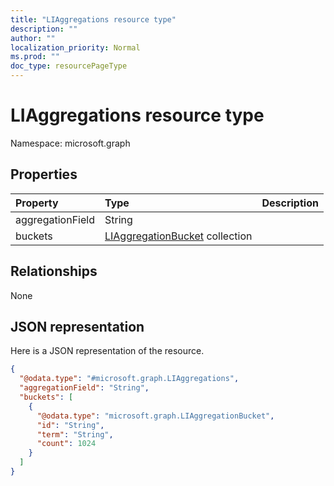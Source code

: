 ```yaml
---
title: "LIAggregations resource type"
description: ""
author: ""
localization_priority: Normal
ms.prod: ""
doc_type: resourcePageType
---
```


# LIAggregations resource type


Namespace: microsoft.graph



## Properties
|Property|Type|Description|
|:---|:---|:---|
|aggregationField|String||
|buckets|[LIAggregationBucket](../resources/liaggregationbucket.md) collection||

## Relationships
None

## JSON representation
Here is a JSON representation of the resource.
<!-- {
  "blockType": "resource",
  "@odata.type": "microsoft.graph.LIAggregations"
}
-->
``` json
{
  "@odata.type": "#microsoft.graph.LIAggregations",
  "aggregationField": "String",
  "buckets": [
    {
      "@odata.type": "microsoft.graph.LIAggregationBucket",
      "id": "String",
      "term": "String",
      "count": 1024
    }
  ]
}
```


